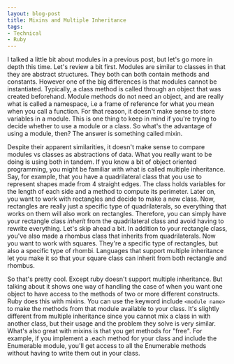 ```yaml
---
layout: blog-post
title: Mixins and Multiple Inheritance
tags:
- Technical
- Ruby
---
```


I talked a little bit about modules in a previous post, but let's go more in depth this time. Let's review a bit first. Modules are similar to classes in that they are abstract structures. They both can both contain methods and constants. However one of the big differences is that modules cannot be instantiated. Typically, a class method is called through an object that was created beforehand. Module methods do not need an object, and are really what is called a namespace, i.e a frame of reference for what you mean when you call a function. For that reason, it doesn't make sense to store variables in a module. This is one thing to keep in mind if you're trying to decide whether to use a module or a class. So what's the advantage of using a module, then? The answer is something called mixin.

Despite their apparent similarities, it doesn't make sense to compare modules vs classes as abstractions of data. What you really want to be doing is using both in tandem. If you know a bit of object oriented programming, you might be familiar with what is called multiple inheritance. Say, for example, that you have a quadrilateral class that you use to represent shapes made from 4 straight edges. The class holds variables for the length of each side and a method to compute its perimeter. Later on, you want to work with rectangles and decide to make a new class. Now, rectangles are really just a specific type of quadrilaterals, so everything that works on them will also work on rectangles. Therefore, you can simply have your rectangle class _inherit_ from the quadrilateral class and avoid having to rewrite everything. Let's skip ahead a bit. In addition to your rectangle class, you've also made a rhombus class that inherits from quadrilaterals. Now you want to work with squares. They're a specific type of rectangles, but also a specific type of rhombi. Languages that support multiple inheritance let you make it so that your square class can inherit from both rectangle and rhombus.

So that's pretty cool. Except ruby doesn't support multiple inheritance. But talking about it shows one way of handling the case of when you want one object to have access to the methods of two or more different constructs. Ruby does this with mixins. You can use the keyword include `<module name>` to make the methods from that module available to your class. It's slightly different from multiple inheritance since you cannot mix a class in with another class, but their usage and the problem they solve is very similar. What's also great with mixins is that you get methods for "free". For example, if you implement a .each method for your class and include the Enumerable module, you'll get access to all the Enumerable methods without having to write them out in your class.
